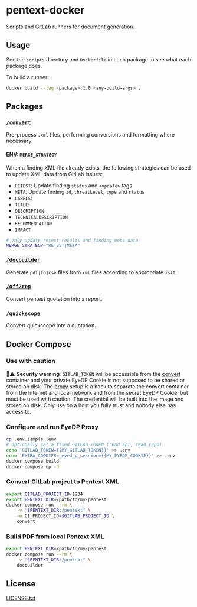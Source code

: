 # pentext-docker

Scripts and GitLab runners for document generation. 

## Usage

See the `scripts` directory and `Dockerfile` in each package to see what each package does.

To build a runner:

```sh
docker build --tag <package>:1.0 <any-build-args> .
```

## Packages

### [`/convert`](/convert)

Pre-process `.xml` files, performing conversions and formatting where necessary.

#### ENV: `MERGE_STRATEGY`

When a finding XML file already exists, the following strategies can be used to update XML data from GitLab Issues:

- `RETEST`: Update finding `status` and `<update>` tags
- `META`: Update finding `id`, `threatLevel`, `type` and `status`
- `LABELS`:
- `TITLE`:
- `DESCRIPTION`
- `TECHNICALDESCRIPTION`
- `RECOMMENDATION`
- `IMPACT`

```sh
# only update retest results and finding meta-data
MERGE_STRATEGY="RETEST|META"
```

### [`/docbuilder`](/docbuilder/)

Generate `pdf|fo|csv` files from `xml` files according to appropriate `xslt`.

### [`/off2rep`](/off2rep/)

Convert pentest quotation into a report.

### [`/quickscope`](/quickscope/)

Convert quickscope into a quotation.

## Docker Compose

### Use with caution

🚨⚠️ **Security warning**: `GITLAB_TOKEN` will be accessible from the [convert](./convert/) container and your private EyeDP Cookie is not supposed to be shared or stored on disk. The [proxy](./proxy/) setup is a hack to separate the convert container from the Internet and local network and from the secret EyeDP Cookie, but must be used with caution. The credential will be built into the image and stored on disk. Only use on a host you fully trust and nobody else has access to.

### Configure and run EyeDP Proxy
```sh
cp .env.sample .env
# optionally set a fixed GITLAB_TOKEN (read_api, read_repo)
echo 'GITLAB_TOKEN={{MY_GITLAB_TOKEN}}' >> .env
echo 'EXTRA_COOKIES=_eyed_p_session={{MY_EYEDP_COOKIE}}' >> .env
docker compose build
docker compose up -d
```

### Convert GitLab project to Pentext XML

```sh
export GITLAB_PROJECT_ID=1234
export PENTEXT_DIR=/path/to/my-pentest
docker compose run --rm \
	-v "$PENTEXT_DIR:/pentext" \
	-e CI_PROJECT_ID=$GITLAB_PROJECT_ID \
	convert
```

### Build PDF from local Pentext XML

```sh
export PENTEXT_DIR=/path/to/my-pentest
docker compose run --rm \
	-v "$PENTEXT_DIR:/pentext" \
	docbuilder
```

## License

[LICENSE.txt](/LICENSE.txt)